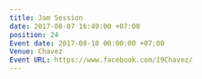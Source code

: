 ```yaml
---
title: Jam Session
date: 2017-08-07 16:49:00 +07:00
position: 24
Event date: 2017-08-10 00:00:00 +07:00
Venue: Chavez
Event URL: https://www.facebook.com/19Chavez/
---
```



